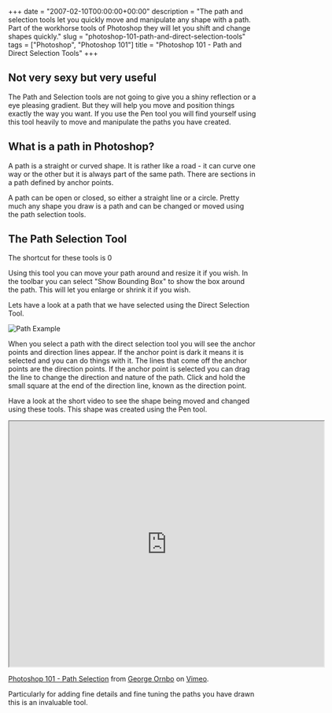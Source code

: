 +++
date = "2007-02-10T00:00:00+00:00"
description = "The path and selection tools let you quickly move and manipulate any shape with a path. Part of the workhorse tools of Photoshop they will let you shift and change shapes quickly."
slug = "photoshop-101-path-and-direct-selection-tools"
tags = ["Photoshop", "Photoshop 101"]
title = "Photoshop 101 - Path and Direct Selection Tools"
+++

## Not very sexy but very useful

The Path and Selection tools are not going to give you a shiny reflection or a
eye pleasing gradient. But they will help you move and position things exactly
the way you want. If you use the Pen tool you will find yourself using this tool
heavily to move and manipulate the paths you have created.

## What is a path in Photoshop?

A path is a straight or curved shape. It is rather like a road - it can curve
one way or the other but it is always part of the same path. There are sections
in a path defined by anchor points.

A path can be open or closed, so either a straight line or a circle. Pretty much
any shape you draw is a path and can be changed or moved using the path
selection tools.

## The Path Selection Tool

The shortcut for these tools is 0

Using this tool you can move your path around and resize it if you wish. In the
toolbar you can select "Show Bounding Box" to show the box around the path. This
will let you enlarge or shrink it if you wish.

Lets have a look at a path that we have selected using the Direct Selection
Tool.

![Path Example][1]

When you select a path with the direct selection tool you will see the anchor
points and direction lines appear. If the anchor point is dark it means it is
selected and you can do things with it. The lines that come off the anchor
points are the direction points. If the anchor point is selected you can drag
the line to change the direction and nature of the path. Click and hold the
small square at the end of the direction line, known as the direction point.

Have a look at the short video to see the shape being moved and changed using
these tools. This shape was created using the Pen tool.

<iframe src="https://player.vimeo.com/video/33020795" width="640" height="499" allowfullscreen></iframe>

<a href="https://vimeo.com/33020795">Photoshop 101 - Path Selection</a> from
<a href="https://vimeo.com/shapeshed">George Ornbo</a> on
<a href="https://vimeo.com">Vimeo</a>.

Particularly for adding fine details and fine tuning the paths you have drawn
this is an invaluable tool.

[1]: /images/articles/path_example.webp
